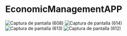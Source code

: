 # EconomicManagementAPP
![Captura de pantalla (608)](https://user-images.githubusercontent.com/53272828/161611969-3d489d02-d5d4-46d9-8916-b70b463bccab.png)
![Captura de pantalla (614)](https://user-images.githubusercontent.com/53272828/161612141-692d0242-7672-409c-8e3d-b1f6324c9747.png)
![Captura de pantalla (613)](https://user-images.githubusercontent.com/53272828/161612185-a7964bdc-a83e-4c3e-9521-a1d1cbb94b67.png)
![Captura de pantalla (612)](https://user-images.githubusercontent.com/53272828/161612258-adf99ff0-7a54-477c-9991-45a7a5c8ea74.png)
